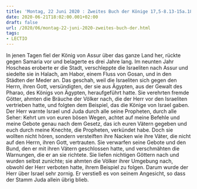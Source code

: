 ```yaml
---
title: 'Montag, 22 Juni 2020 : Zweites Buch der Könige 17,5-8.13-15a.18.'
date: 2020-06-21T18:02:00.001+02:00
draft: false
url: /2020/06/montag-22-juni-2020-zweites-buch-der.html
tags: 
- LECTIO
---
```


In jenen Tagen fiel der König von Assur über das ganze Land her, rückte gegen Samaria vor und belagerte es drei Jahre lang. Im neunten Jahr Hoscheas eroberte er die Stadt, verschleppte die Israeliten nach Assur und siedelte sie in Halach, am Habor, einem Fluss von Gosan, und in den Städten der Meder an. Das geschah, weil die Israeliten sich gegen den Herrn, ihren Gott, versündigten, der sie aus Ägypten, aus der Gewalt des Pharao, des Königs von Ägypten, heraufgeführt hatte. Sie verehrten fremde Götter, ahmten die Bräuche der Völker nach, die der Herr vor den Israeliten vertrieben hatte, und folgten dem Beispiel, das die Könige von Israel gaben. Der Herr warnte Israel und Juda durch alle seine Propheten, durch alle Seher: Kehrt um von euren bösen Wegen, achtet auf meine Befehle und meine Gebote genau nach dem Gesetz, das ich euren Vätern gegeben und euch durch meine Knechte, die Propheten, verkündet habe. Doch sie wollten nicht hören, sondern versteiften ihre Nacken wie ihre Väter, die nicht auf den Herrn, ihren Gott, vertrauten. Sie verwarfen seine Gebote und den Bund, den er mit ihren Vätern geschlossen hatte, und verschmähten die Warnungen, die er an sie richtete. Sie liefen nichtigen Göttern nach und wurden selbst zunichte; sie ahmten die Völker ihrer Umgebung nach, obwohl der Herr verboten hatte, ihrem Beispiel zu folgen. Darum wurde der Herr über Israel sehr zornig. Er verstieß es von seinem Angesicht, so dass der Stamm Juda allein übrig blieb.